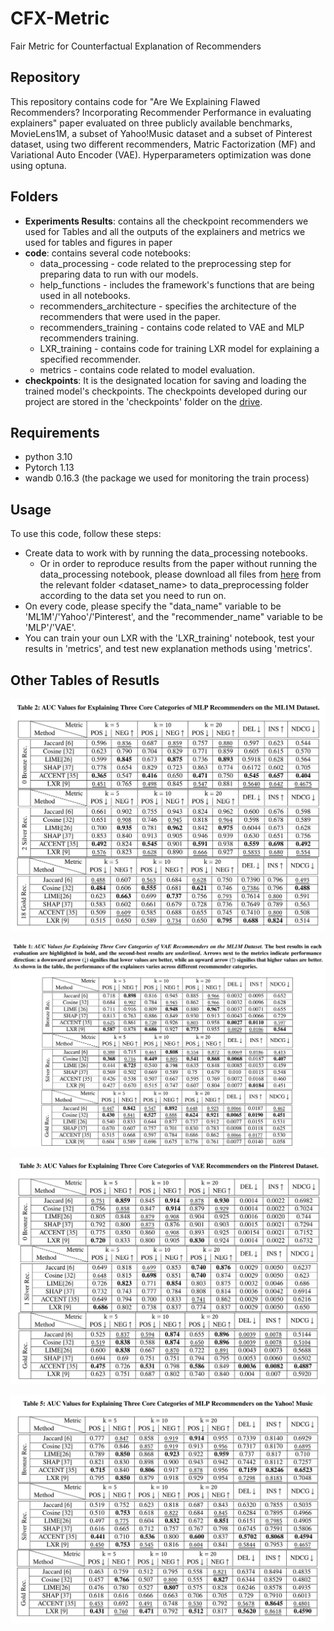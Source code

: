 # CFX-Metric
Fair Metric for Counterfactual Explanation of Recommenders


## Repository

This repository contains code for "Are We Explaining Flawed Recommenders? Incorporating Recommender Performance in evaluating explainers" paper evaluated on three publicly available benchmarks, MovieLens1M, a subset of Yahoo!Music dataset and a subset of Pinterest dataset, using two different recommenders, Matric Factorization (MF) and Variational Auto Encoder (VAE). Hyperparameters optimization was done using optuna.

## Folders

* **Experiments Results**: contains all the checkpoint recommenders we used for Tables and all the outputs of the explainers and metrics we used for tables and figures in paper
* **code**: contains several code notebooks:
  - data_processing - code related to the preprocessing step for preparing data to run with our models.
  - help_functions - includes the framework's functions that are being used in all notebooks.
  - recommenders_architecture - specifies the architecture of the recommenders that were used in the paper.
  - recommenders_training - contains code related to VAE and MLP recommenders training.
  - LXR_training - contains code for training LXR model for explaining a specified recommender.
  - metrics - contains code related to model evaluation.
* **checkpoints**: It is the designated location for saving and loading the trained model's checkpoints. The checkpoints developed during our project are stored in the 'checkpoints' folder on the [drive](https://drive.google.com/drive/u/3/folders/1nD0_5asi4B9dyUN_JYoYT5QJPYeAMWCD).
  
## Requirements

* python 3.10
* Pytorch 1.13
* wandb 0.16.3 (the package we used for monitoring the train process)

## Usage

To use this code, follow these steps:
+ Create data to work with by running the data_processing notebooks.
  - Or in order to reproduce results from the paper without running the data_processing notebook, please download all files from [here](https://drive.google.com/drive/folders/1nD0_5asi4B9dyUN_JYoYT5QJPYeAMWCD?usp=sharing) from the relevant folder <dataset_name> to data_preprocessing folder according to the data set you need to run on. 
+ On every code, please specify the "data_name" variable to be 'ML1M'/'Yahoo'/'Pinterest', and the "recommender_name" variable to be 'MLP'/'VAE'.
+ You can train your oun LXR with the 'LXR_training' notebook, test your results in 'metrics', and test new explanation methods using 'metrics'. 

## Other Tables of Resutls

![MLP_ML1M_table](https://github.com/dbis-uibk/CFX-Metric/blob/main/Experiments%20Result/img/MLP%20ML-1M.png)


![MLP_ML1M_table](https://github.com/dbis-uibk/CFX-Metric/blob/main/Experiments%20Result/img/VAE%20ML1M.png)


![MLP_ML1M_table](https://github.com/dbis-uibk/CFX-Metric/blob/main/Experiments%20Result/img/VAE%20Pinterest.png)


![MLP_ML1M_table](https://github.com/dbis-uibk/CFX-Metric/blob/main/Experiments%20Result/img/Yahoo%20MLP.png)
